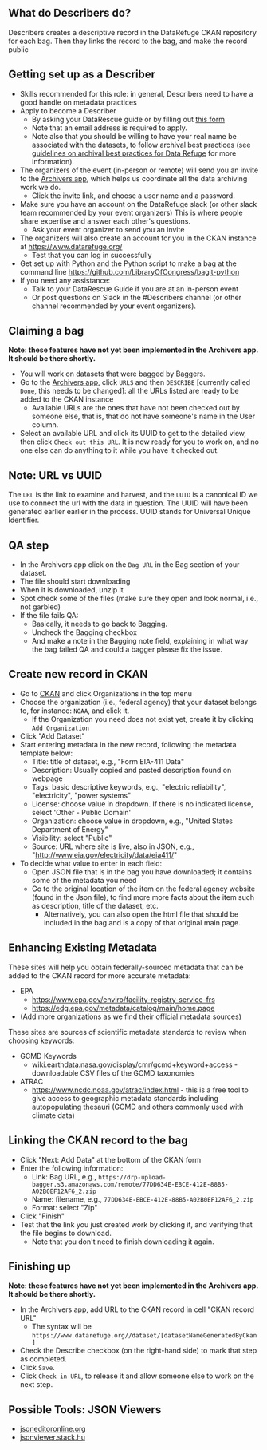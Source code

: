 ## What do Describers do?

Describers creates a descriptive record in the DataRefuge CKAN repository for each bag. Then they links the record to the bag, and make the record public

## Getting set up as a Describer

- Skills recommended for this role: in general, Describers need to have a good handle on metadata practices
- Apply to become a Describer
    - By asking your DataRescue guide or by filling out [this form](https://docs.google.com/a/temple.edu/forms/d/e/1FAIpQLSfh9YIFnDrc-Cuc0hTd-U37J3D8xw8K7VXmzWkPs6Y5Q0wfVg/viewform)
    - Note that an email address is required to apply.
    - Note also that you should be willing to have your real name be associated with the datasets, to follow archival best practices (see [guidelines on archival best practices for Data Refuge](http://www.ppehlab.org/blogposts/2017/2/1/data-refuge-rests-on-a-clear-chain-of-custody) for more information).
- The organizers of the event (in-person or remote) will send you an invite to the [Archivers app](http://www.archivers.space/), which helps us coordinate all the data archiving work we do.
  	- Click the invite link, and choose a user name and a password.
- Make sure you have an account on the DataRefuge slack (or other slack team recommended by your event organizers) This is where people share expertise and answer each other's questions.
	- Ask your event organizer to send you an invite
- The organizers will also create an account for you in the CKAN instance at https://www.datarefuge.org/
    - Test that you can log in successfully
- Get set up with Python and the Python script to make a bag at the command line https://github.com/LibraryOfCongress/bagit-python
- If you need any assistance:
    - Talk to your DataRescue Guide if you are at an in-person event
    - Or post questions on Slack in the #Describers channel (or other channel recommended by your event organizers).

## Claiming a bag

**Note: these features have not yet been implemented in the Archivers app. It should be there shortly.**
- You will work on datasets that were bagged by Baggers.
- Go to the [Archivers app](http://www.archivers.space/), click `URLS` and then `DESCRIBE` [currently called `Done`, this needs to be changed]: all the URLs listed are ready to be added to the CKAN instance
    - Available URLs are the ones that have not been checked out by someone else, that is, that do not have someone's name in the User column.
- Select an available URL and click its UUID to get to the detailed view, then click `Check out this URL`. It is now ready for you to work on, and no one else can do anything to it while you have it checked out.

## Note: URL vs UUID

The `URL` is the link to examine and harvest, and the `UUID` is a canonical ID we use to connect the url with the data in question. The UUID will have been generated earlier earlier in the process. UUID stands for Universal Unique Identifier.

## QA step

- In the Archivers app click on the `Bag URL` in the Bag section of your dataset.
- The file should start downloading
- When it is downloaded, unzip it
- Spot check some of the files (make sure they open and look normal, i.e., not garbled)
- If the file fails QA:
    - Basically, it needs to go back to Bagging.
    - Uncheck the Bagging checkbox
    - And make a note in the Bagging note field, explaining in what way the bag failed QA and could a bagger please fix the issue.

## Create new record in CKAN

- Go to [CKAN](https://www.datarefuge.org/) and click Organizations in the top menu
- Choose the organization (i.e., federal agency) that your dataset belongs to, for instance: `NOAA`, and click it.
    - If the Organization you need does not exist yet, create it by clicking `Add Organization`
- Click "Add Dataset"
- Start entering metadata in the new record, following the metadata template below:
    - Title: title of dataset, e.g., "Form EIA-411 Data"
    - Description: Usually copied and pasted description found on webpage
    - Tags: basic descriptive keywords, e.g., "electric reliability", "electricity", "power systems"
    - License: choose value in dropdown. If there is no indicated license, select 'Other - Public Domain'
    - Organization: choose value in dropdown, e.g., "United States Department of Energy"
    - Visibility: select "Public"
    - Source: URL where site is live, also in JSON, e.g., "http://www.eia.gov/electricity/data/eia411/"
- To decide what value to enter in each field:
    - Open JSON file that is in the bag you have downloaded; it contains some of the metadata you need
    - Go to the original location of the item on the federal agency website (found in the Json file), to find more more facts about the item such as description, title of the dataset, etc.
        - Alternatively, you can also open the html file that should be included in the bag and is a copy of that original main page.

## Enhancing Existing Metadata

These sites will help you obtain federally-sourced metadata that can be added to the CKAN record for more accurate metadata:
- EPA
    - https://www.epa.gov/enviro/facility-registry-service-frs
    - https://edg.epa.gov/metadata/catalog/main/home.page
- (Add more organizations as we find their official metadata sources)

These sites are sources of scientific metadata standards to review when choosing keywords:
- GCMD Keywords
    - wiki.earthdata.nasa.gov/display/cmr/gcmd+keyword+access - downloadable CSV files of the GCMD taxonomies
- ATRAC
    - https://www.ncdc.noaa.gov/atrac/index.html - this is a free tool to give access to geographic metadata standards including autopopulating thesauri (GCMD and others commonly used with climate data)

## Linking the CKAN record to the bag

- Click "Next: Add Data" at the bottom of the CKAN form
- Enter the following information:
    - Link: Bag URL, e.g., `https://drp-upload-bagger.s3.amazonaws.com/remote/77DD634E-EBCE-412E-88B5-A02B0EF12AF6_2.zip`
    - Name: filename, e.g., `77DD634E-EBCE-412E-88B5-A02B0EF12AF6_2.zip`
    - Format: select "Zip"
- Click "Finish"
- Test that the link you just created work by clicking it, and verifying that the file begins to download.
    - Note that you don't need to finish downloading it again.

## Finishing up

**Note: these features have not yet been implemented in the Archivers app. It should be there shortly.**

- In the Archivers app, add URL to the CKAN record in cell "CKAN record URL"
    - The syntax will be  
     `https://www.datarefuge.org//dataset/[datasetNameGeneratedByCkan]`
- Check the Describe checkbox (on the right-hand side) to mark that step as completed.
- Click `Save`.
- Click `Check in URL`, to release it and allow someone else to work on the next step.

## Possible Tools: JSON Viewers

- [jsoneditoronline.org](http://www.jsoneditoronline.org/)
- [jsonviewer.stack.hu](http://jsonviewer.stack.hu/)
